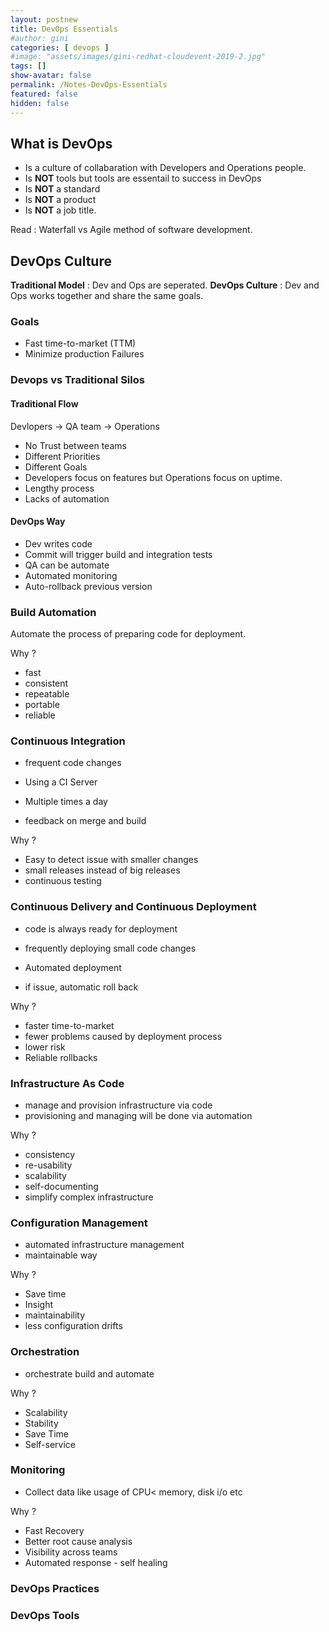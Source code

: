 ```yaml
---
layout: postnew
title: DevOps Essentials
#author: gini
categories: [ devops ]
#image: "assets/images/gini-redhat-cloudevent-2019-2.jpg"
tags: []
show-avatar: false
permalink: /Notes-DevOps-Essentials
featured: false
hidden: false
---
```


## What is DevOps
- Is a culture of collabaration with Developers and Operations people.
- Is **NOT** tools but tools are essentail to success in DevOps
- Is **NOT** a standard
- Is **NOT** a product
- Is **NOT** a job title.

Read : Waterfall vs Agile method of software development.

## DevOps Culture
**Traditional Model** : Dev and Ops are seperated.
**DevOps Culture** : Dev and Ops works together and share the same goals.

### Goals
- Fast time-to-market (TTM)
- Minimize production Failures

### Devops vs Traditional Silos

#### Traditional Flow
Devlopers -> QA team -> Operations
- No Trust between teams
- Different Priorities
- Different Goals
- Developers focus on features but Operations focus on uptime.
- Lengthy process
- Lacks of automation

#### DevOps Way
- Dev writes code
- Commit will trigger build and integration tests
- QA can be automate
- Automated monitoring
- Auto-rollback previous version

### Build Automation
Automate the process of preparing code for deployment.

Why ? 
- fast
- consistent
- repeatable
- portable
- reliable

### Continuous Integration
- frequent code changes

- Using a CI Server
- Multiple times a day
- feedback on merge and build

Why ?
- Easy to detect issue with smaller changes
- small releases instead of big releases
- continuous testing

### Continuous Delivery and Continuous Deployment
- code is always ready for deployment
- frequently deploying small code changes

- Automated deployment
- if issue, automatic roll back

Why ?
- faster time-to-market
- fewer problems caused by deployment process
- lower risk
- Reliable rollbacks

### Infrastructure As Code
- manage and provision infrastructure via code
- provisioning and managing will be done via automation

Why ?
- consistency
- re-usability
- scalability
- self-documenting
- simplify complex infrastructure

### Configuration Management
- automated infrastructure management
- maintainable way

Why ?
- Save time
- Insight
- maintainability
- less configuration drifts

### Orchestration
- orchestrate build and automate

Why ?
- Scalability
- Stability
- Save Time
- Self-service

### Monitoring
- Collect data like usage of CPU< memory, disk i/o etc

Why ?
- Fast Recovery
- Better root cause analysis
- Visibility across teams
- Automated response - self healing


### DevOps Practices
<place holder>
  
### DevOps Tools
<place holder>
